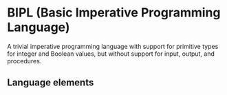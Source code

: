 # BIPL (Basic Imperative Programming Language)
A trivial imperative programming language with support for primitive types for integer and Boolean values, but without support for input, output, and procedures.
## Language elements
